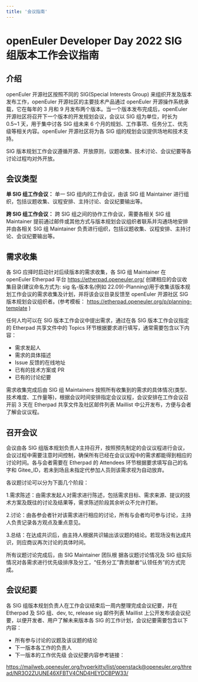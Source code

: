```yaml
---
title: '会议指南'
---
```


<script setup lang="ts">
import BannerLevel2 from '@/components/BannerLevel2.vue'
import banner from '@/assets/banner-secondary.png';
import illustration from '@/assets/illustrations/search.png';
</script>

<BannerLevel2
    :background-image="banner"
    background-text="SIG"
    title="会议指南"
    :illustration="illustration"
  />

<div class='markdown'>

# openEuler Developer Day 2022 SIG 组版本工作会议指南

## 介绍

openEuler 开源社区按照不同的 SIG(Special Interests Group) 来组织开发及版本发布工作，openEuler 开源社区的主要技术产品通过 openEuler 开源操作系统承载，它在每年的 3 月和 9 月发布两个版本。当一个版本发布完成后，openEuler 开源社区将召开下一个版本的开发规划会议，会议以 SIG 组为单位，时长为 0.5~1 天，用于集中讨各 SIG 组未来 6 个月的规划、工作事项、任务分工、优先级等相关内容。openEuler 开源社区将为各 SIG 组的规划会议提供场地和技术支持。

SIG 版本规划工作会议遵循开源、开放原则，议题收集、技术讨论、会议纪要等各讨论过程均对外开放。

## 会议类型

**单 SIG 组工作会议：** 单一 SIG 组内的工作会议，由该 SIG 组 Maintainer 进行组织，包括议题收集、议程安排、主持讨论、会议纪要输出等。

**跨 SIG 组工作会议：** 跨 SIG 组之间的协作工作会议，需要各相关 SIG 组 Maintainer 提前通过邮件或其他方式与版本规划会议组织者联系并沟通场地安排并由各相关 SIG 组 Maintainer 负责进行组织，包括议题收集、议程安排、主持讨论、会议纪要输出等。

## 需求收集

各 SIG 应择时启动针对后续版本的需求收集，各 SIG 组 Maintainer 在 openEuler Etherpad 平台
<a href="https://etherpad.openeuler.org/" class="link">https://etherpad.openeuler.org/</a>
创建相应的会议收集目录(建议命名方式为: sig 名-版本名(例如 22.09)-Planning)用于收集该版本规划工作会议的需求收集及计划，并将该会议目录反馈至 openEuler 开源社区 SIG 版本规划会议组织者。(参考模板：
<a href="https://etherpad.openeuler.org/p/planning-template" class="link">https://etherpad.openeuler.org/p/planning-template</a>
)

任何人均可以在 SIG 版本工作会议中提出需求，通过在各 SIG 版本工作会议指定的 Etherpad 共享文件中的 Topics 环节根据要求进行填写，通常需要包含以下内容：

<div class="space">

- 需求发起人
- 需求的具体描述
- Issue 反馈的在线地址
- 已有的技术方案或 PR
- 已有的讨论纪要

</div>

需求收集完成后由 SIG 组 Maintainers 按照所有收集到的需求的具体情况(类型、技术难度、工作量等)，根据会议时间安排指定会议议程，会议安排在工作会议召开前 3 天在 Etherpad 共享文件及社区邮件列表 Maillist 中公开发布，方便与会者了解会议议程。

## 召开会议

会议由各 SIG 组版本规划负责人主持召开，按照预先制定的会议议程进行会议，会议过程中需要注意时间控制，确保所有已经在会议议程中的需求都能得到相应的讨论时间。各与会者需要在 Etherpad 的 Attendees 环节根据要求填写自己的名字和 Gitee_ID，若未到场且未指定代参加人员则该需求视为自动放弃。

各议题讨论可以分为下面几个阶段：

<div class="space">

1.需求陈述：由需求发起人对需求进行陈述，包括需求目标、需求来源、提议的技术方案及既往的讨论及结果等，需求陈述阶段其余听众不允许打断。

2.讨论：由各参会者针对该需求进行相应的讨论，所有与会者均可参与讨论，主持人负责记录各方观点及重点意见。

3.总结：在达成共识后，由主持人根据共识输出该议题的结论。若现场没有达成共识，则应商议再次讨论的具体时间。

所有议题讨论完成后，由 SIG Maintainer 团队根 据各议题讨论情况及 SIG 组实际情况对各需求进行优先级排序及分工，“任务分工”靠贡献者“认领任务”的方式完成。

</div>

## 会议纪要

各 SIG 组版本规划负责人在工作会议结束后一周内整理完成会议纪要，并在 Etherpad 及 SIG 组、dev, tc, release sig 邮件列表 Maillist 上公开发布该会议纪要，以便开发者、用户了解未来版本各 SIG 的工作计划，会议纪要需要包含以下内容：

<div class="space">

- 所有参与讨论的议题及该议题的结论
- 下一版本各工作的负责人
- 下一版本的工作优先级 会议纪要内容参考链接：

<a href="https://mailweb.openeuler.org/hyperkitty/list/openstack@openeuler.org/thread/NR3O2ZUUNE46XFBTV4CND4HEYDCBPW33/" class="link">https://mailweb.openeuler.org/hyperkitty/list/openstack@openeuler.org/thread/NR3O2ZUUNE46XFBTV4CND4HEYDCBPW33/</a>

</div>

</div>

<style scoped>
  .link {
    word-break: break-all;
    color: var(--e-color-brand1);
  }
  .space {
    margin-left: var(--o-spacing-h4);
  }
</style>
